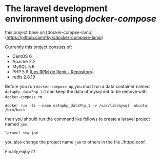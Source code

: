 # The laravel development environment using  *docker-compose*

this project base on [docker-compse-lamp] (https://github.com/tkyk/docker-compose-lamp)

Currently this project consists of:

- CentOS 6
- Apache 2.2
- MySQL 5.6
- PHP 5.6 ([Les RPM de Remi - Repository](http://rpms.famillecollet.com/))
- redis 2.8.19


Before you run `docker-compose up`,you must run a data container named `dataphp_dataPhp_1`.it can keep the data of mysql not to be remove with `docker-compose rm`.

    docker run -ti --name dataphp_dataPhp_1 -v /var/lib/mysql  ubuntu  /bin/bash

then you should run the command like follows to create a laravel project named `jam`:

    laravel new jam

you also change the project name `jam` to others in the file ./httpd.conf.

Finally,enjoy it!
